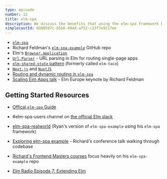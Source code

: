 ```yaml
---
type: episode
number: 12
title: elm-spa
description: We discuss the benefits that using the elm-spa framework bring to your codebase, and how to get started.
simplecastId: bb00597c-b5b6-494d-af52-c23f7e9217ee
---
```


- [`elm-spa`](https://elm-spa.dev/)
- Richard Feldman's [`elm-spa-example`](https://github.com/rtfeldman/elm-spa-example) GitHub repo
- Elm's [`Browser.application`](https://package.elm-lang.org/packages/elm/browser/latest/Browser#application)
- [`Url.Parser`](https://package.elm-lang.org/packages/elm/url/latest/Url-Parser) - URL parsing in Elm for routing single-page apps
- [`elm-shared-state` pattern](https://github.com/ohanhi/elm-shared-state) (formerly called `elm-taco`)
- [`Next.js`](https://nextjs.org/) and [`NuxtJS`](https://nuxtjs.org/)
- [Routing and dynamic routing in `elm-spa`](https://www.elm-spa.dev/guide/routing)
- [Scaling Elm Apps talk](https://www.youtube.com/watch?v=DoA4Txr4GUs) - Elm Europe keynote by Richard Feldman

## Getting Started Resources

- [Offical `elm-spa` Guide](https://www.elm-spa.dev/)
- #elm-spa-users channel on [the official Elm slack](http://elmlang.herokuapp.com/)
- [elm-spa-realworld](https://github.com/ryannhg/elm-spa-realworld) (Ryan's version of `elm-spa-example` using his `elm-spa` framework)
- [Exploring elm-spa example](https://www.youtube.com/watch?v=RN2_NchjrJQ) - Richard's conference talk walking through codebase

- [Richard's Frontend Masters courses](https://frontendmasters.com/teachers/richard-feldman/) focus heavily on his `elm-spa-example` repo
- [Elm Radio Episode 7: Extending Elm](https://elm-radio.com/episode/extending-elm)
